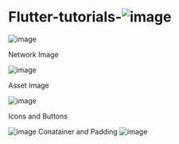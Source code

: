 # Flutter-tutorials-![image](https://user-images.githubusercontent.com/61565391/157417889-6a33ff90-ae2d-4544-8a46-b5386ab61fa3.png)
![image](https://user-images.githubusercontent.com/61565391/157449299-b8414224-bdd2-4aba-bcb3-1752bde64d9f.png)



Network Image

![image](https://user-images.githubusercontent.com/61565391/157658011-3bb3b7e7-736b-49d2-8b63-f6f40fe46019.png)


Asset Image

![image](https://user-images.githubusercontent.com/61565391/157661101-195668cd-0316-4348-ac75-2b21c1c2a4df.png)


Icons and Buttons

![image](https://user-images.githubusercontent.com/61565391/157690023-f04b222c-1ea4-4135-9ee6-78055512b192.png)  Conatainer and Padding ![image](https://user-images.githubusercontent.com/61565391/157754345-a770abec-8a5a-4729-a745-643ea7c830f4.png)

